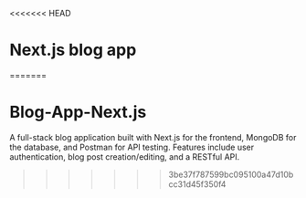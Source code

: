 <<<<<<< HEAD
# Next.js blog app

=======
# Blog-App-Next.js
A full-stack blog application built with Next.js for the frontend, MongoDB for the database, and Postman for API testing. Features include user authentication, blog post creation/editing, and a RESTful API.
>>>>>>> 3be37f787599bc095100a47d10bcc31d45f350f4
